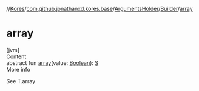 //[Kores](../../../index.md)/[com.github.jonathanxd.kores.base](../../index.md)/[ArgumentsHolder](../index.md)/[Builder](index.md)/[array](array.md)



# array  
[jvm]  
Content  
abstract fun [array](array.md)(value: [Boolean](https://kotlinlang.org/api/latest/jvm/stdlib/kotlin/-boolean/index.html)): [S](index.md)  
More info  


See T.array

  



